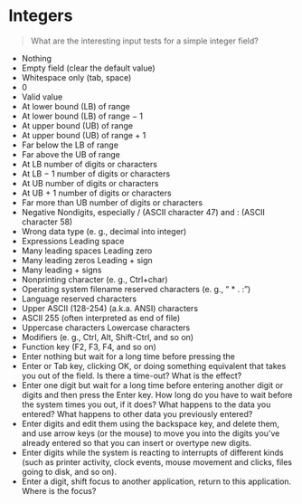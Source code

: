 # Integers

> What are the interesting input tests for a simple integer field?

* Nothing
* Empty field \(clear the default value\)
* Whitespace only \(tab, space\)
* 0
* Valid value
* At lower bound \(LB\) of range
* At lower bound \(LB\) of range − 1
* At upper bound \(UB\) of range
* At upper bound \(UB\) of range + 1
* Far below the LB of range
* Far above the UB of range
* At LB number of digits or characters
* At LB − 1 number of digits or characters
* At UB number of digits or characters
* At UB + 1 number of digits or characters
* Far more than UB number of digits or characters
* Negative Nondigits, especially / \(ASCII character 47\) and : \(ASCII character 58\)
* Wrong data type \(e. g., decimal into integer\)
* Expressions Leading space
* Many leading spaces Leading zero
* Many leading zeros Leading + sign
* Many leading + signs
* Nonprinting character \(e. g., Ctrl+char\)
* Operating system filename reserved characters \(e. g., “ \* . :”\)
* Language reserved characters
* Upper ASCII \(128-254\) \(a.k.a. ANSI\) characters
* ASCII 255 \(often interpreted as end of file\)
* Uppercase characters Lowercase characters
* Modifiers \(e. g., Ctrl, Alt, Shift-Ctrl, and so on\)
* Function key \(F2, F3, F4, and so on\)
* Enter nothing but wait for a long time before pressing the
* Enter or Tab key, clicking OK, or doing something equivalent that takes you out of the field. Is there a time-out? What is the effect?
* Enter one digit but wait for a long time before entering another digit or digits and then press the Enter key. How long do you have to wait before the system times you out, if it does? What happens to the data you entered? What happens to other data you previously entered?
* Enter digits and edit them using the backspace key, and delete them, and use arrow keys \(or the mouse\) to move you into the digits you’ve already entered so that you can insert or overtype new digits.
* Enter digits while the system is reacting to interrupts of different kinds \(such as printer activity, clock events, mouse movement and clicks, files going to disk, and so on\).
* Enter a digit, shift focus to another application, return to this application. Where is the focus?


